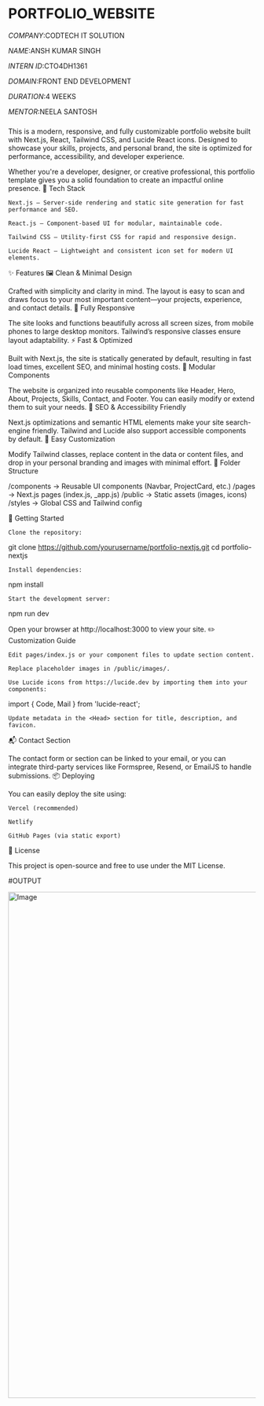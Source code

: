 # PORTFOLIO_WEBSITE

*COMPANY*:CODTECH IT SOLUTION

*NAME*:ANSH KUMAR SINGH

*INTERN ID*:CTO4DH1361

*DOMAIN*:FRONT END DEVELOPMENT

*DURATION*:4 WEEKS

*MENTOR*:NEELA SANTOSH

###

This is a modern, responsive, and fully customizable portfolio website built with Next.js, React, Tailwind CSS, and Lucide React icons. Designed to showcase your skills, projects, and personal brand, the site is optimized for performance, accessibility, and developer experience.

Whether you're a developer, designer, or creative professional, this portfolio template gives you a solid foundation to create an impactful online presence.
🚀 Tech Stack

    Next.js – Server-side rendering and static site generation for fast performance and SEO.

    React.js – Component-based UI for modular, maintainable code.

    Tailwind CSS – Utility-first CSS for rapid and responsive design.

    Lucide React – Lightweight and consistent icon set for modern UI elements.

✨ Features
🖼️ Clean & Minimal Design

Crafted with simplicity and clarity in mind. The layout is easy to scan and draws focus to your most important content—your projects, experience, and contact details.
📱 Fully Responsive

The site looks and functions beautifully across all screen sizes, from mobile phones to large desktop monitors. Tailwind’s responsive classes ensure layout adaptability.
⚡ Fast & Optimized

Built with Next.js, the site is statically generated by default, resulting in fast load times, excellent SEO, and minimal hosting costs.
🧩 Modular Components

The website is organized into reusable components like Header, Hero, About, Projects, Skills, Contact, and Footer. You can easily modify or extend them to suit your needs.
🎯 SEO & Accessibility Friendly

Next.js optimizations and semantic HTML elements make your site search-engine friendly. Tailwind and Lucide also support accessible components by default.
🎨 Easy Customization

Modify Tailwind classes, replace content in the data or content files, and drop in your personal branding and images with minimal effort.
📁 Folder Structure

/components      → Reusable UI components (Navbar, ProjectCard, etc.)
/pages           → Next.js pages (index.js, _app.js)
/public          → Static assets (images, icons)
/styles          → Global CSS and Tailwind config

🔧 Getting Started

    Clone the repository:

git clone https://github.com/yourusername/portfolio-nextjs.git
cd portfolio-nextjs

    Install dependencies:

npm install

    Start the development server:

npm run dev

Open your browser at http://localhost:3000 to view your site.
✏️ Customization Guide

    Edit pages/index.js or your component files to update section content.

    Replace placeholder images in /public/images/.

    Use Lucide icons from https://lucide.dev by importing them into your components:

import { Code, Mail } from 'lucide-react';

    Update metadata in the <Head> section for title, description, and favicon.

📬 Contact Section

The contact form or section can be linked to your email, or you can integrate third-party services like Formspree, Resend, or EmailJS to handle submissions.
📦 Deploying

You can easily deploy the site using:

    Vercel (recommended)

    Netlify

    GitHub Pages (via static export)

📄 License

This project is open-source and free to use under the MIT License.

#OUTPUT

<img width="1911" height="1030" alt="Image" src="https://github.com/user-attachments/assets/b09bbe90-0f9c-460e-a5be-d280489fd8cf" />

###
